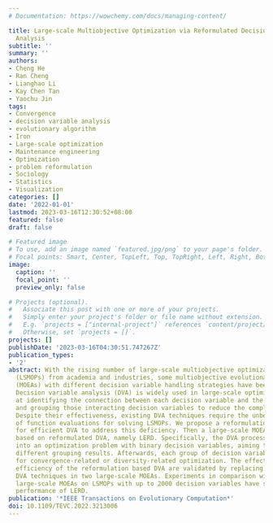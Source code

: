 ```yaml
---
# Documentation: https://wowchemy.com/docs/managing-content/

title: Large-scale Multiobjective Optimization via Reformulated Decision Variable
  Analysis
subtitle: ''
summary: ''
authors:
- Cheng He
- Ran Cheng
- Lianghao Li
- Kay Chen Tan
- Yaochu Jin
tags:
- Convergence
- decision variable analysis
- evolutionary algorithm
- Iron
- Large-scale optimization
- Maintenance engineering
- Optimization
- problem reformulation
- Sociology
- Statistics
- Visualization
categories: []
date: '2022-01-01'
lastmod: 2023-03-16T12:30:52+08:00
featured: false
draft: false

# Featured image
# To use, add an image named `featured.jpg/png` to your page's folder.
# Focal points: Smart, Center, TopLeft, Top, TopRight, Left, Right, BottomLeft, Bottom, BottomRight.
image:
  caption: ''
  focal_point: ''
  preview_only: false

# Projects (optional).
#   Associate this post with one or more of your projects.
#   Simply enter your project's folder or file name without extension.
#   E.g. `projects = ["internal-project"]` references `content/project/deep-learning/index.md`.
#   Otherwise, set `projects = []`.
projects: []
publishDate: '2023-03-16T04:30:51.747267Z'
publication_types:
- '2'
abstract: With the rising number of large-scale multiobjective optimization problems
  (LSMOPs) from academia and industries, some multiobjective evolutionary algorithms
  (MOEAs) with different decision variable handling strategies have been proposed.
  Decision variable analysis (DVA) is widely used in large-scale optimization, aiming
  at identifying the connection between each decision variable and the objectives,
  and grouping those interacting decision variables to reduce the complexity of LSMOPs.
  Despite their effectiveness, existing DVA techniques require the unbearable cost
  of function evaluations for solving LSMOPs. We propose a reformulation based approach
  for efficient DVA to address this deficiency. Then a large-scale MOEA is proposed
  based on reformulated DVA, namely LERD. Specifically, the DVA process is reformulated
  into an optimization problem with binary decision variables, aiming to approximate
  different grouping results. Afterwards, each group of decision variables is used
  for convergence-related or diversity-related optimization. The effectiveness and
  efficiency of the reformulation based DVA are validated by replacing the corresponding
  DVA techniques in two large-scale MOEAs. Experiments in comparison with six state-of-the-art
  large-scale MOEAs on LSMOPs with up to 2000 decision variables have shown the promising
  performance of LERD.
publication: '*IEEE Transactions on Evolutionary Computation*'
doi: 10.1109/TEVC.2022.3213006
---
```

